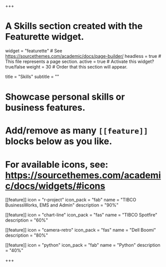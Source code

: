+++
# A Skills section created with the Featurette widget.
widget = "featurette"  # See https://sourcethemes.com/academic/docs/page-builder/
headless = true  # This file represents a page section.
active = true  # Activate this widget? true/false
weight = 30  # Order that this section will appear.

title = "Skills"
subtitle = ""

# Showcase personal skills or business features.
# 
# Add/remove as many `[[feature]]` blocks below as you like.
# 
# For available icons, see: https://sourcethemes.com/academic/docs/widgets/#icons

[[feature]]
  icon = "r-project"
  icon_pack = "fab"
  name = "TIBCO BusinessWorks, EMS and Admin"
  description = "90%"

[[feature]]
  icon = "chart-line"
  icon_pack = "fas"
  name = "TIBCO Spotfire"
  description = "60%"  

[[feature]]
  icon = "camera-retro"
  icon_pack = "fas"
  name = "Dell Boomi"
  description = "80%"

[[feature]]
  icon = "python"
  icon_pack = "fab"
  name = "Python"
  description = "40%"

+++

